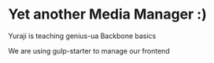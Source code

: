 Yet another Media Manager :)
============


Yuraji is teaching genius-ua Backbone basics


We are using gulp-starter to manage our frontend
